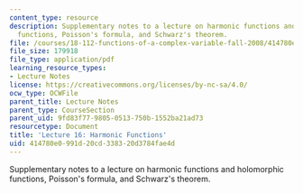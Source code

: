```yaml
---
content_type: resource
description: Supplementary notes to a lecture on harmonic functions and holomorphic
  functions, Poisson's formula, and Schwarz's theorem.
file: /courses/18-112-functions-of-a-complex-variable-fall-2008/414780e0991d20cd338320d3784fae4d_lecture16.pdf
file_size: 179918
file_type: application/pdf
learning_resource_types:
- Lecture Notes
license: https://creativecommons.org/licenses/by-nc-sa/4.0/
ocw_type: OCWFile
parent_title: Lecture Notes
parent_type: CourseSection
parent_uid: 9fd83f77-9805-0513-750b-1552ba21ad73
resourcetype: Document
title: 'Lecture 16: Harmonic Functions'
uid: 414780e0-991d-20cd-3383-20d3784fae4d
---
```

Supplementary notes to a lecture on harmonic functions and holomorphic functions, Poisson's formula, and Schwarz's theorem.
